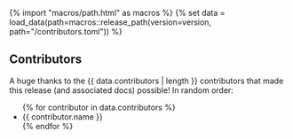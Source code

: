 {% import "macros/path.html" as macros %}
{% set data = load_data(path=macros::release_path(version=version, path="/contributors.toml")) %}

## Contributors

A huge thanks to the {{ data.contributors | length }} contributors that made this release (and associated docs) possible! In random order:

<ul>
{% for contributor in data.contributors %}
<li>{{ contributor.name }}</li>
{% endfor %}
</ul>
